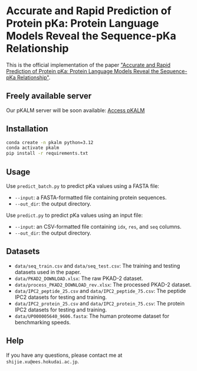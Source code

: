# Accurate and Rapid Prediction of Protein pKa: Protein Language Models Reveal the Sequence-pKa Relationship

This is the official implementation of the paper ["Accurate and Rapid Prediction of Protein pKa: Protein Language Models Reveal the Sequence-pKa Relationship"](https://www.biorxiv.org/content/10.1101/2024.09.16.613101v1).

## Freely available server
Our pKALM server will be soon available: [Access pKALM](https://onodalab.ees.hokudai.ac.jp/pkalm)

## Installation


```bash
conda create -n pkalm python=3.12
conda activate pkalm
pip install -r requirements.txt
```

## Usage

Use `predict_batch.py` to predict pKa values using a FASTA file:
- `--input`: a FASTA-formatted file containing protein sequences.
- `--out_dir`: the output directory.

Use `predict.py` to predict pKa values using an input file:
- `--input`: an CSV-formatted file containing `idx`, `res`, and `seq` columns.
- `--out_dir`: the output directory.


## Datasets
- `data/seq_train.csv` and `data/seq_test.csv`: The training and testing datasets used in the paper.
- `data/PKAD2_DOWNLOAD.xlsx`: The raw PKAD-2 dataset.
- `data/process_PKAD2_DOWNLOAD_rev.xlsx`: The processed PKAD-2 dataset.
- `data/IPC2_peptide_25.csv` and `data/IPC2_peptide_75.csv`: The peptide IPC2 datasets for testing and training.
- `data/IPC2_protein_25.csv` and `data/IPC2_protein_75.csv`: The protein IPC2 datasets for testing and training.
- `data/UP000005640_9606.fasta`: The human proteome dataset for benchmarking speeds.

## Help

If you have any questions, please contact me at `shijie.xu@ees.hokudai.ac.jp`.